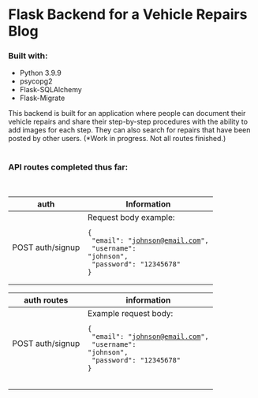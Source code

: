 # Flask Backend for a Vehicle Repairs Blog
### **Built with:**
* Python 3.9.9
* psycopg2
* Flask-SQLAlchemy
* Flask-Migrate

This backend is built for an application where people can document their vehicle repairs and share their step-by-step procedures with the ability to add images for each step. They can also search for repairs that have been posted by other users. (*Work in progress. Not all routes finished.)
<br/>
<br/>
### **API routes completed thus far:**
<br/>

|auth|Information|
|-|-|
|POST auth/signup|Request body example:<pre><code>{<br/>    "email": "johnson@email.com",<br/>    "username": "johnson",<br/>    "password": "12345678"<br/>}</code></pre>|

| auth routes      | information                                                                                                         |
|------------------|---------------------------------------------------------------------------------------------------------------------|
| POST auth/signup | Example request body:<pre><code>{<br/>     "email": "johnson@email.com",<br/>     "username": "johnson",<br/>     "password": "12345678"<br/>}</code></pre> |
|                  |                                                                                                                     |
|                  |                                                                                                                     |
|                  |                                                                                                                     |